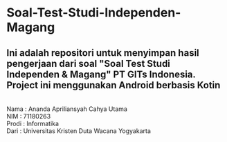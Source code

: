 # Soal-Test-Studi-Independen-Magang
<h2>Ini adalah repositori untuk menyimpan hasil pengerjaan dari soal "Soal Test Studi Independen &amp; Magang" PT GITs Indonesia. Project ini menggunakan Android berbasis Kotin</h2>
<br>Nama : Ananda Apriliansyah Cahya Utama
<br>NIM : 71180263
<br>Prodi : Informatika
<br>Dari : Universitas Kristen Duta Wacana Yogyakarta
